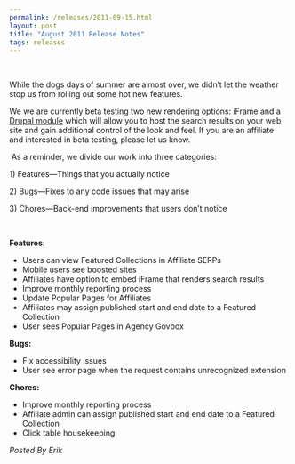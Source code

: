```yaml
---
permalink: /releases/2011-09-15.html
layout: post
title: "August 2011 Release Notes"
tags: releases
---
```

<p><span> </span></p>
<p><span>While the dogs days of summer are almost over, we didn&#8217;t let the weather stop us from rolling out some hot new features.</span></p>
<p><span>We we are currently beta testing two new rendering options: iFrame and a <a href="http://drupal.org/project/USASearch">Drupal module</a> which will allow you to host the search results on your web site and gain additional control of the look and feel. If you are an affiliate and interested in beta testing, please let us know.</span></p>
<p><span> </span>As a reminder, we divide our work into three categories:</p>
<p>1) Features—Things that you actually notice</p>
<p>2) Bugs—Fixes to any code issues that may arise</p>
<p>3) Chores—Back-end improvements that users don&#8217;t notice</p>
<p><span> </span></p>
<p><strong>Features:</strong></p>
<ul><li>Users can view Featured Collections in Affiliate SERPs</li>
<li>Mobile users see boosted sites</li>
<li>Affiliates have option to embed iFrame that renders search results</li>
<li>Improve monthly reporting process</li>
<li>Update Popular Pages for Affiliates</li>
<li>Affiliates may assign published start and end date to a Featured Collection</li>
<li>User sees Popular Pages in Agency Govbox</li>
</ul><p><strong>Bugs:</strong></p>
<ul><li><span>Fix accessibility issues</span></li>
<li><span>User see error page when the request contains unrecognized extension </span></li>
</ul><p><strong>Chores:</strong></p>
<ul><li><span>Improve monthly reporting process</span></li>
<li><span>Affiliate admin can assign published start and end date to a Featured Collection</span></li>
<li><span>Click table housekeeping</span></li>
</ul><p><em>Posted By Erik</em></p>
